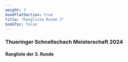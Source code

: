 ```yaml
---
weight: 3
bookFlatSection: true
title: "Rangliste Runde 3"
bookToc: false
---
```


### Thueringer Schnellschach Meisterschaft 2024

#### Rangliste der 3. Runde
